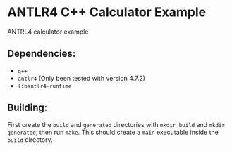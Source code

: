 # ANTLR4 C++ Calculator Example
ANTRL4 calculator example

## Dependencies:
 - `g++`
 - `antlr4` (Only been tested with version 4.7.2)
 - `libantlr4-runtime`

## Building:
First create the `build` and `generated` directories with `mkdir build` and `mkdir generated`, then run `make`.
This should create a `main` executable inside the `build` directory.